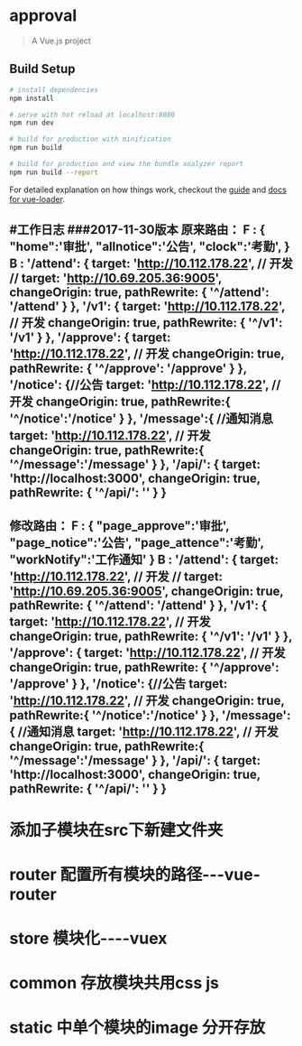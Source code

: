 # approval

> A Vue.js project

## Build Setup

``` bash
# install dependencies
npm install

# serve with hot reload at localhost:8080
npm run dev

# build for production with minification
npm run build

# build for production and view the bundle analyzer report
npm run build --report
```

For detailed explanation on how things work, checkout the [guide](http://vuejs-templates.github.io/webpack/) and [docs for vue-loader](http://vuejs.github.io/vue-loader).

#工作日志
###2017-11-30版本
原来路由：
F : {
    "home":'审批',
    "allnotice":'公告',
    "clock":'考勤',
}
B : '/attend': {
        target: 'http://10.112.178.22', //  开发
        // target: 'http://10.69.205.36:9005',
        changeOrigin: true,
        pathRewrite: {
            '^/attend': '/attend'
        }
    },
    '/v1': {
        target: 'http://10.112.178.22', //  开发
        changeOrigin: true,
        pathRewrite: {
            '^/v1': '/v1'
        }
    },
    '/approve': {
        target: 'http://10.112.178.22', //  开发
        changeOrigin: true,
        pathRewrite: {
            '^/approve': '/approve'
        }
    },
    '/notice': {//公告
        target: 'http://10.112.178.22', //  开发
        changeOrigin: true,
        pathRewrite:{
            '^/notice':'/notice'
        }
    },
    '/message':{ //通知消息
        target: 'http://10.112.178.22', //  开发
        changeOrigin: true,
        pathRewrite:{
            '^/message':'/message'
        }
    },
    '/api/': {
         target: 'http://localhost:3000',
         changeOrigin: true,
         pathRewrite: {
             '^/api/': ''
         }
     }
-------------------------------------------
修改路由：
F : {
    "page_approve":'审批',
    "page_notice":'公告',
    "page_attence":'考勤',
    "workNotify":'工作通知'
}
B : '/attend': {
        target: 'http://10.112.178.22', //  开发
        // target: 'http://10.69.205.36:9005',
        changeOrigin: true,
        pathRewrite: {
            '^/attend': '/attend'
        }
    },
    '/v1': {
        target: 'http://10.112.178.22', //  开发
        changeOrigin: true,
        pathRewrite: {
            '^/v1': '/v1'
        }
    },
    '/approve': {
        target: 'http://10.112.178.22', //  开发
        changeOrigin: true,
        pathRewrite: {
            '^/approve': '/approve'
        }
    },
    '/notice': {//公告
        target: 'http://10.112.178.22', //  开发
        changeOrigin: true,
        pathRewrite:{
            '^/notice':'/notice'
        }
    },
    '/message':{ //通知消息
        target: 'http://10.112.178.22', //  开发
        changeOrigin: true,
        pathRewrite:{
            '^/message':'/message'
        }
    },
    '/api/': {
         target: 'http://localhost:3000',
         changeOrigin: true,
         pathRewrite: {
             '^/api/': ''
         }
     }
------------------------------------

# 添加子模块在src下新建文件夹
# router 配置所有模块的路径---vue-router
# store 模块化----vuex
# common 存放模块共用css  js
# static 中单个模块的image 分开存放
